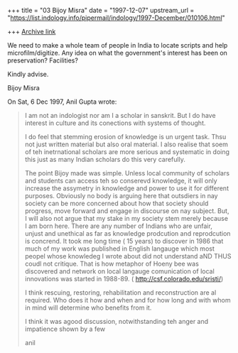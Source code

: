 +++
title = "03 Bijoy Misra"
date = "1997-12-07"
upstream_url = "https://list.indology.info/pipermail/indology/1997-December/010106.html"

+++
[Archive link](https://list.indology.info/pipermail/indology/1997-December/010106.html)

We need to make a whole team of people in India to locate
scripts and help microfilm/digitize.  Any idea on what the
government's interest has been on preservation?
Facilities?

Kindly advise.

Bijoy Misra


On Sat, 6 Dec 1997, Anil Gupta wrote:

> I am not an indologist nor am I a scholar in sanskrit. But I do have
> interest in culture and its conections with systems of thought.
>
> I do feel that stemming erosion of knowledge is un urgent task. Thsu not
> just written material but also oral material. I also realise that soem of
> teh inetrnational scholars are more serious and systematic in doing this
> just as many Indian scholars do this very carefully.
>
> The point Bijoy made was simple. Unless local community of scholars and
> students can access  teh so conserevd knowledge, it will only increase the
> assymetry in knowledge and power to use it for different purposes.
> Obviously no body is arguing here that outsdiers in nay society can be more
> concerned about how that society should progress, move forward and engage
> in discourse on nay subject. But, I will also not argue that my stake in my
> society stem merely because I am born here. There are any number of Indians
> who are unfair, unjust and unethical as far as knowledge prodcution and
> reprodcution is concrend. It took me long time ( 15 years) to discover in
> 1986 that much of my work was published in English langauge which most
> peopel whose knowledeg I wrote about did not understand aND THUS coudl not
> critique.
> That is how metaphor of Hoeny bee was discovered and network on local
> langauge comunication of local innovations was started in 1988-89. (
> http://csf.colorado.edu/sristi/)
>
> I think rescuing, restoring, rehabilitation and reconstruction are al
> required. Who does it how and when and for how long and with whom in mind
> will determine who benefits from it.
>
>
> I think it was agood discussion, notwithstanding teh anger and impatience
> shown by a few
>
>
> anil
>



